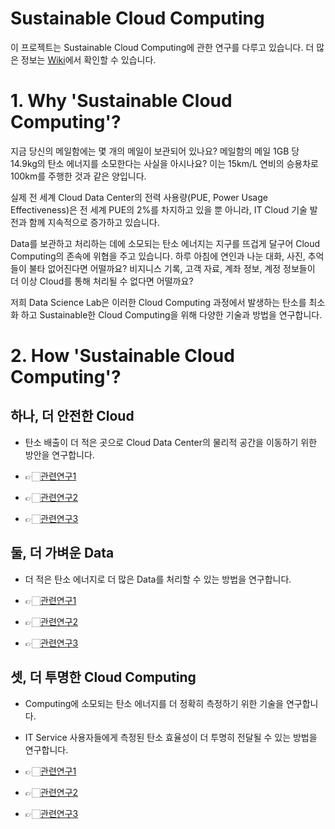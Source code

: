 # Sustainable Cloud Computing

이 프로젝트는 Sustainable Cloud Computing에 관한 연구를 다루고 있습니다. 더 많은 정보는 [Wiki](https://github.com/jhparkland/sustainable-cloud-computing/wiki)에서 확인할 수 있습니다.

# 1. Why 'Sustainable Cloud Computing'?

지금 당신의 메일함에는 몇 개의 메일이 보관되어 있나요? 메일함의 메일 1GB 당 14.9kg의 탄소 에너지를 소모한다는 사실을 아시나요? 이는 15km/L 연비의 승용차로 100km를 주행한 것과 같은 양입니다.

실제 전 세계 Cloud Data Center의 전력 사용량(PUE, Power Usage Effectiveness)은 전 세계 PUE의 2%를 차지하고 있을 뿐 아니라, IT Cloud 기술 발전과 함께 지속적으로 증가하고 있습니다.

Data를 보관하고 처리하는 데에 소모되는 탄소 에너지는 지구를 뜨겁게 달구어 Cloud Computing의 존속에 위협을 주고 있습니다. 하루 아침에 연인과 나눈 대화, 사진, 추억들이 불타 없어진다면 어떨까요? 비지니스 기록, 고객 자료, 계좌 정보, 계정 정보들이 더 이상 Cloud를 통해 처리될 수 없다면 어떨까요?

저희 Data Science Lab은 이러한 Cloud Computing 과정에서 발생하는 탄소를 최소화 하고 Sustainable한 Cloud Computing을 위해 다양한 기술과 방법을 연구합니다.

# 2. How 'Sustainable Cloud Computing'?

## 하나, 더 안전한 Cloud
- 탄소 배출이 더 적은 곳으로 Cloud Data Center의 물리적 공간을 이동하기 위한 방안을 연구합니다.
  
- 👉🏻[관련연구1](github/링크/1)
- 👉🏻[관련연구2](github/링크/2)
- 👉🏻[관련연구3](github/링크/3)

## 둘, 더 가벼운 Data
- 더 적은 탄소 에너지로 더 많은 Data를 처리할 수 있는 방법을 연구합니다.
  
- 👉🏻[관련연구1](github/링크/1)
- 👉🏻[관련연구2](github/링크/2)
- 👉🏻[관련연구3](github/링크/3)
  
## 셋, 더 투명한 Cloud Computing
- Computing에 소모되는 탄소 에너지를 더 정확히 측정하기 위한 기술을 연구합니다.
- IT Service 사용자들에게 측정된 탄소 효율성이 더 투명히 전달될 수 있는 방법을 연구합니다.
  
- 👉🏻[관련연구1](github/링크/1)
- 👉🏻[관련연구2](github/링크/2)
- 👉🏻[관련연구3](github/링크/3)
